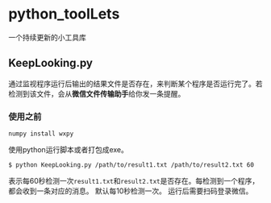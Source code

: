 # python_toolLets
一个持续更新的小工具库
## KeepLooking.py
通过监视程序运行后输出的结果文件是否存在，来判断某个程序是否运行完了。若检测到该文件，会从**微信文件传输助手**给你发一条提醒。
### 使用之前
```
numpy install wxpy
```
使用python运行脚本或者打包成exe。
```
$ python KeepLooking.py /path/to/result1.txt /path/to/result2.txt 60
```
表示每60秒检测一次`result1.txt`和`result2.txt`是否存在。每检测到一个程序，都会收到一条对应的消息。
默认每10秒检测一次。
运行后需要扫码登录微信。

